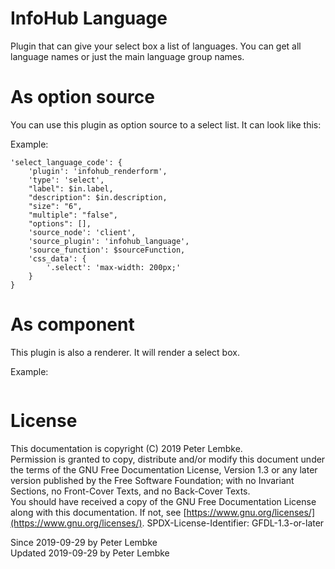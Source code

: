 # InfoHub Language

Plugin that can give your select box a list of languages. You can get all language names or just the main language group
names.

# As option source

You can use this plugin as option source to a select list. It can look like this:

Example:

```
'select_language_code': {
    'plugin': 'infohub_renderform',
    'type': 'select',
    "label": $in.label,
    "description": $in.description,
    "size": "6",
    "multiple": "false",
    "options": [],
    'source_node': 'client',
    'source_plugin': 'infohub_language',
    'source_function': $sourceFunction,
    'css_data': {
        '.select': 'max-width: 200px;'
    }
}
```

# As component

This plugin is also a renderer. It will render a select box.

Example:

```
```

# License

This documentation is copyright (C) 2019 Peter Lembke.  
Permission is granted to copy, distribute and/or modify this document under the terms of the GNU Free Documentation
License, Version 1.3 or any later version published by the Free Software Foundation; with no Invariant Sections, no
Front-Cover Texts, and no Back-Cover Texts.  
You should have received a copy of the GNU Free Documentation License along with this documentation. If not,
see [https://www.gnu.org/licenses/](https://www.gnu.org/licenses/). SPDX-License-Identifier: GFDL-1.3-or-later

Since 2019-09-29 by Peter Lembke  
Updated 2019-09-29 by Peter Lembke  
